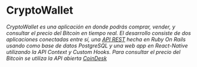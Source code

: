 # CryptoWallet

_CryptoWallet es una aplicación en donde podrás comprar, vender, y consultar el precio del Bitcoin en tiempo real. El desarrollo consiste de dos aplicaciones conectadas entre sí, una <a href="https://github.com/sergio2448/cryptoApi" target="_blank">API REST</a> hecha en Ruby On Rails usando como base de datos PostgreSQL y una web app en React-Native utilizando la API Context y Custom Hooks. Para consultar el precio del Bitcoin se utiliza la API abierta <a href="https://api.coindesk.com/v1/bpi/currentprice.json" target="_blank">CoinDesk</a>_
